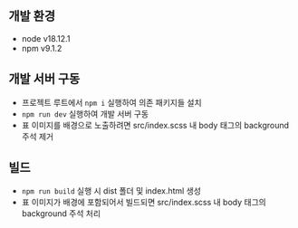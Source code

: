 ## 개발 환경
* node v18.12.1
* npm v9.1.2

## 개발 서버 구동
* 프로젝트 루트에서 ```npm i``` 실행하여 의존 패키지들 설치
* ```npm run dev``` 실행하여 개발 서버 구동
* 표 이미지를 배경으로 노출하려면 src/index.scss 내 body 태그의 background 주석 제거

## 빌드
* ```npm run build``` 실행 시 dist 폴더 및 index.html 생성
* 표 이미지가 배경에 포함되어서 빌드되면 src/index.scss 내 body 태그의 background 주석 처리
